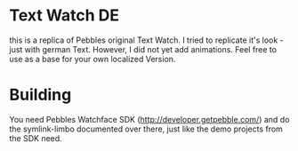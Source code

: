 # Text Watch DE

this is a replica of Pebbles original Text Watch. 
I tried to replicate it's look - just with german Text. However, I did not yet add animations.
Feel free to use as a base for your own localized Version.

# Building

You need Pebbles Watchface SDK (http://developer.getpebble.com/) and do the symlink-limbo documented over there, just like the demo projects from the SDK need.
